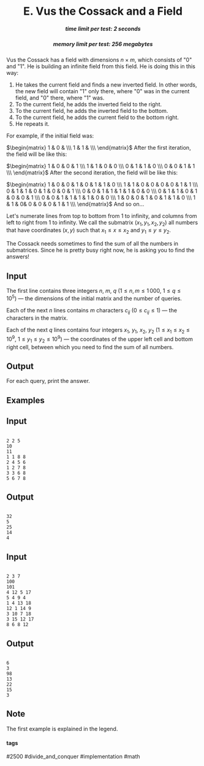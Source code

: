 <h1 style='text-align: center;'> E. Vus the Cossack and a Field</h1>

<h5 style='text-align: center;'>time limit per test: 2 seconds</h5>
<h5 style='text-align: center;'>memory limit per test: 256 megabytes</h5>

Vus the Cossack has a field with dimensions $n \times m$, which consists of "0" and "1". He is building an infinite field from this field. He is doing this in this way:

1. He takes the current field and finds a new inverted field. In other words, the new field will contain "1" only there, where "0" was in the current field, and "0" there, where "1" was.
2. To the current field, he adds the inverted field to the right.
3. To the current field, he adds the inverted field to the bottom.
4. To the current field, he adds the current field to the bottom right.
5. He repeats it.

For example, if the initial field was:

 $\begin{matrix} 1 & 0 & \\\ 1 & 1 & \\\ \end{matrix}$ After the first iteration, the field will be like this:

 $\begin{matrix} 1 & 0 & 0 & 1 \\\ 1 & 1 & 0 & 0 \\\ 0 & 1 & 1 & 0 \\\ 0 & 0 & 1 & 1 \\\ \end{matrix}$ After the second iteration, the field will be like this:

 $\begin{matrix} 1 & 0 & 0 & 1 & 0 & 1 & 1 & 0 \\\ 1 & 1 & 0 & 0 & 0 & 0 & 1 & 1 \\\ 0 & 1 & 1 & 0 & 1 & 0 & 0 & 1 \\\ 0 & 0 & 1 & 1 & 1 & 1 & 0 & 0 \\\ 0 & 1 & 1 & 0 & 1 & 0 & 0 & 1 \\\ 0 & 0 & 1 & 1 & 1 & 1 & 0 & 0 \\\ 1 & 0 & 0 & 1 & 0 & 1 & 1 & 0 \\\ 1 & 1 & 0& 0 & 0 & 0 & 1 & 1 \\\ \end{matrix}$ And so on...

Let's numerate lines from top to bottom from $1$ to infinity, and columns from left to right from $1$ to infinity. We call the submatrix $(x_1, y_1, x_2, y_2)$ all numbers that have coordinates $(x, y)$ such that $x_1 \leq x \leq x_2$ and $y_1 \leq y \leq y_2$.

The Cossack needs sometimes to find the sum of all the numbers in submatrices. Since he is pretty busy right now, he is asking you to find the answers!

## Input

The first line contains three integers $n$, $m$, $q$ ($1 \leq n, m \leq 1\,000$, $1 \leq q \leq 10^5$) — the dimensions of the initial matrix and the number of queries.

Each of the next $n$ lines contains $m$ characters $c_{ij}$ ($0 \leq c_{ij} \leq 1$) — the characters in the matrix.

Each of the next $q$ lines contains four integers $x_1$, $y_1$, $x_2$, $y_2$ ($1 \leq x_1 \leq x_2 \leq 10^9$, $1 \leq y_1 \leq y_2 \leq 10^9$) — the coordinates of the upper left cell and bottom right cell, between which you need to find the sum of all numbers.

## Output

For each query, print the answer.

## Examples

## Input


```

2 2 5
10
11
1 1 8 8
2 4 5 6
1 2 7 8
3 3 6 8
5 6 7 8

```
## Output


```

32
5
25
14
4

```
## Input


```

2 3 7
100
101
4 12 5 17
5 4 9 4
1 4 13 18
12 1 14 9
3 10 7 18
3 15 12 17
8 6 8 12

```
## Output


```

6
3
98
13
22
15
3

```
## Note

The first example is explained in the legend.



#### tags 

#2500 #divide_and_conquer #implementation #math 